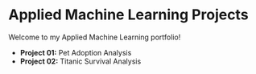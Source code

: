 # Applied Machine Learning Projects

Welcome to my Applied Machine Learning portfolio!  
- **Project 01:** Pet Adoption Analysis  
- **Project 02:** Titanic Survival Analysis  
